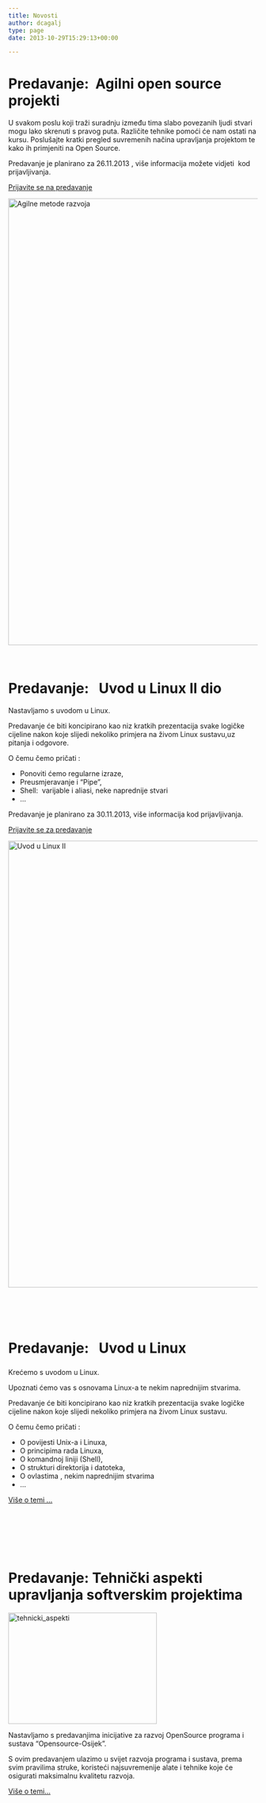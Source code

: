 ```yaml
---
title: Novosti
author: dcagalj
type: page
date: 2013-10-29T15:29:13+00:00

---
```

# Predavanje:  **Agilni open source projekti**

U svakom poslu koji traži suradnju između tima slabo povezanih ljudi stvari mogu lako skrenuti s pravog puta. Različite tehnike pomoći će nam ostati na kursu. Poslušajte kratki pregled suvremenih načina upravljanja projektom te kako ih primjeniti na Open Source.

Predavanje je planirano za 26.11.2013 , više informacija možete vidjeti  kod prijavljivanja.

[Prijavite se na predavanje][1]

<img alt="Agilne metode razvoja" src="https://i0.wp.com/www.opensource-osijek.org/wordpress/wp-content/uploads/2013/11/Agilni-Open-Source-projekti.png?resize=600%2C900&#038;ssl=1" width="600" height="900" data-recalc-dims="1" />

&nbsp;

# Predavanje:   **Uvod u Linux II dio**

Nastavljamo s uvodom u Linux.

Predavanje će biti koncipirano kao niz kratkih prezentacija svake logičke cijeline nakon koje slijedi nekoliko primjera na živom Linux sustavu,uz pitanja i odgovore.

O čemu čemo pričati :

  * Ponoviti ćemo regularne izraze,
  * Preusmjeravanje i “Pipe”,
  * Shell:  varijable i aliasi, neke naprednije stvari
  * …

Predavanje je planirano za 30.11.2013, više informacija kod prijavljivanja.

[Prijavite se za predavanje][2]

<img alt="Uvod u Linux II" src="https://i0.wp.com/www.opensource-osijek.org/wordpress/wp-content/uploads/2013/11/uvod_u_linux2_plakat.png?resize=600%2C900&#038;ssl=1" width="600" height="900" data-recalc-dims="1" />

&nbsp;

&nbsp;

# <span style="line-height: 1.5;">Predavanje:   <strong>Uvod u Linux</strong></span>

Krećemo s uvodom u Linux.

Upoznati ćemo vas s osnovama Linux-a te nekim naprednijim stvarima.

Predavanje će biti koncipirano kao niz kratkih prezentacija svake logičke cijeline nakon koje slijedi nekoliko primjera na živom Linux sustavu.

O čemu čemo pričati :

  * O povijesti Unix-a i Linuxa,
  * O principima rada Linuxa,
  * O komandnoj liniji (Shell),
  * O strukturi direktorija i datoteka,
  * O ovlastima , nekim naprednijim stvarima
  * …

[Više o temi &#8230;][3]

&nbsp;

&nbsp;

&nbsp;

# Predavanje: **Tehnički aspekti upravljanja softverskim projektima**

<img class="alignnone size-medium wp-image-91" alt="tehnicki_aspekti" src="https://i0.wp.com/www.opensource-osijek.org/wordpress/wp-content/uploads/2013/10/tehnicki_aspekti.png?resize=300%2C224&#038;ssl=1" width="300" height="224" srcset="https://i0.wp.com/www.opensource-osijek.org/wordpress/wp-content/uploads/2013/10/tehnicki_aspekti.png?resize=300%2C224&ssl=1 300w, https://i0.wp.com/www.opensource-osijek.org/wordpress/wp-content/uploads/2013/10/tehnicki_aspekti.png?w=667&ssl=1 667w" sizes="(max-width: 300px) 100vw, 300px" data-recalc-dims="1" />

Nastavljamo s predavanjima inicijative za razvoj OpenSource programa i sustava “Opensource-Osijek”.

S ovim predavanjem ulazimo u svijet razvoja programa i sustava, prema svim pravilima struke, koristeći najsuvremenije alate i tehnike koje će osigurati maksimalnu kvalitetu razvoja.

[Više o temi&#8230;][4]

 [1]: https://www.opensource-osijek.org/wordpress/events/radimo-skupa-agilni-open-source-projekti/ "Radimo skupa: agilni open source projekti"
 [2]: https://www.opensource-osijek.org/wordpress/events/uvod-u-linux-ii-dio/ "Uvod u Linux II dio"
 [3]: https://www.opensource-osijek.org/wordpress/events/uvod-u-linux/ "Uvod u Linux"
 [4]: https://www.opensource-osijek.org/wordpress/tehnicki-aspekti-upravljanja-softverskim-projektima/ "Tehnički aspekti upravljanja softverskim projektima"